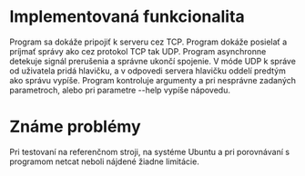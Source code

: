 # Implementovaná funkcionalita
Program sa dokáže pripojiť k serveru cez TCP. Program dokáže posielať a príjmať správy ako cez protokol TCP tak UDP. Program asynchronne detekuje signál prerušenia a správne ukončí spojenie. V móde UDP k správe od uživatela pridá hlavičku, a v odpovedi servera hlavičku oddelí predtým ako správu vypíše. Program kontroluje argumenty a pri nesprávne zadaných parametroch, alebo pri parametre --help vypíše nápovedu.

# Známe problémy
Pri testovaní na referenčnom stroji, na systéme Ubuntu a pri porovnávaní s programom netcat neboli nájdené žiadne limitácie.